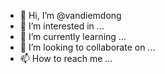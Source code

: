 - 👋 Hi, I’m @vandiemdong
- 👀 I’m interested in ...
- 🌱 I’m currently learning ...
- 💞️ I’m looking to collaborate on ...
- 📫 How to reach me ...

<!---
vandiemdong/vandiemdong is a ✨ special ✨ repository because its `README.md` (this file) appears on your GitHub profile.
You can click the Preview link to take a look at your changes.
--->
